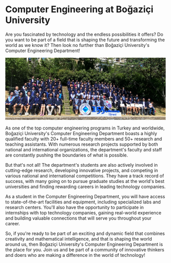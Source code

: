# Computer Engineering at Boğaziçi University

Are you fascinated by technology and the endless possibilities it offers? Do you want to be part of a field that is shaping the future and transforming the world as we know it? Then look no further than Boğaziçi University's Computer Engineering Department!

![bouncmpe2022](bouncmpe2022.png "Together with our 2022 graduates!")

As one of the top computer engineering programs in Turkey and worldwide, Boğaziçi University's Computer Engineering Department boasts a highly qualified faculty with 20+ full-time faculty members and 50+ research and teaching assistants. With numerous research projects supported by both national and international organizations, the department's faculty and staff are constantly pushing the boundaries of what is possible.

But that's not all! The department's students are also actively involved in cutting-edge research, developing innovative projects, and competing in various national and international competitions. They have a track record of success, with many going on to pursue graduate studies at the world's best universities and finding rewarding careers in leading technology companies.

As a student in the Computer Engineering Department, you will have access to state-of-the-art facilities and equipment, including specialized labs and research centers. You'll also have the opportunity to participate in internships with top technology companies, gaining real-world experience and building valuable connections that will serve you throughout your career.

So, if you're ready to be part of an exciting and dynamic field that combines creativity and mathematical intelligence, and that is shaping the world around us, then Boğaziçi University's Computer Engineering Department is the place for you. Join us and be part of a community of innovative thinkers and doers who are making a difference in the world of technology!
